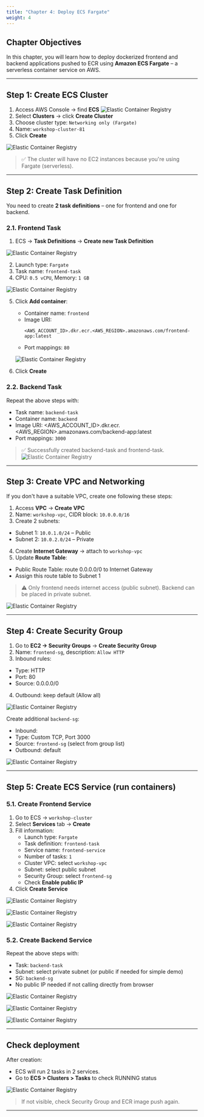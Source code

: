 ```yaml
---
title: "Chapter 4: Deploy ECS Fargate"
weight: 4
---
```


## Chapter Objectives

In this chapter, you will learn how to deploy dockerized frontend and backend applications pushed to ECR using **Amazon ECS Fargate** – a serverless container service on AWS.

---

## Step 1: Create ECS Cluster

1. Access AWS Console → find **ECS**
![Elastic Container Registry](/FCJ-LeDuy-Workshop/images/find-ecs.png)
2. Select **Clusters** → click **Create Cluster**
3. Choose cluster type: `Networking only (Fargate)`
4. Name: `workshop-cluster-81`
5. Click **Create**

![Elastic Container Registry](/FCJ-LeDuy-Workshop/images/create-ecs-cluster.png)
> ✅ The cluster will have no EC2 instances because you're using Fargate (serverless).

---

## Step 2: Create Task Definition

You need to create **2 task definitions** – one for frontend and one for backend.

### 2.1. Frontend Task

1. ECS → **Task Definitions** → **Create new Task Definition**

![Elastic Container Registry](/FCJ-LeDuy-Workshop/images/choose-create-task.png)

2. Launch type: `Fargate`
3. Task name: `frontend-task`
4. CPU: `0.5 vCPU`, Memory: `1 GB`

![Elastic Container Registry](/FCJ-LeDuy-Workshop/images/config-task-fe-1.png)

5. Click **Add container**:
   - Container name: `frontend`
   - Image URI:  
     ```
     <AWS_ACCOUNT_ID>.dkr.ecr.<AWS_REGION>.amazonaws.com/frontend-app:latest
     ```
   - Port mappings: `80`

   ![Elastic Container Registry](/FCJ-LeDuy-Workshop/images/config-task-fe-2.png)

6. Click **Create**

### 2.2. Backend Task

Repeat the above steps with:

- Task name: `backend-task`
- Container name: `backend`
- Image URI: <AWS_ACCOUNT_ID>.dkr.ecr.<AWS_REGION>.amazonaws.com/backend-app:latest
- Port mappings: `3000`

> ✅ Successfully created backend-task and frontend-task.
![Elastic Container Registry](/FCJ-LeDuy-Workshop/images/created-task-fe-be.png)

---

## Step 3: Create VPC and Networking

If you don't have a suitable VPC, create one following these steps:

1. Access **VPC** → **Create VPC**
2. Name: `workshop-vpc`, CIDR block: `10.0.0.0/16`
3. Create 2 subnets:
 - Subnet 1: `10.0.1.0/24` – Public
 - Subnet 2: `10.0.2.0/24` – Private
4. Create **Internet Gateway** → attach to `workshop-vpc`
5. Update **Route Table**:
 - Public Route Table: route 0.0.0.0/0 to Internet Gateway
 - Assign this route table to Subnet 1

> ⚠️ Only frontend needs internet access (public subnet). Backend can be placed in private subnet.

![Elastic Container Registry](/FCJ-LeDuy-Workshop/images/vpc.png)

---

## Step 4: Create Security Group

1. Go to **EC2 → Security Groups** → **Create Security Group**
2. Name: `frontend-sg`, description: `Allow HTTP`
3. Inbound rules:
 - Type: HTTP
 - Port: 80
 - Source: 0.0.0.0/0
4. Outbound: keep default (Allow all)

![Elastic Container Registry](/FCJ-LeDuy-Workshop/images/frontend-sg.png)

Create additional `backend-sg`:
- Inbound:
- Type: Custom TCP, Port 3000
- Source: `frontend-sg` (select from group list)
- Outbound: default

![Elastic Container Registry](/FCJ-LeDuy-Workshop/images/backend-sg.png)

---

## Step 5: Create ECS Service (run containers)

### 5.1. Create Frontend Service

1. Go to ECS → `workshop-cluster`
2. Select **Services** tab → **Create**
3. Fill information:
   - Launch type: `Fargate`
   - Task definition: `frontend-task`
   - Service name: `frontend-service`
   - Number of tasks: `1`
   - Cluster VPC: select `workshop-vpc`
   - Subnet: select public subnet
   - Security Group: select `frontend-sg`
   - Check **Enable public IP**
4. Click **Create Service**

![Elastic Container Registry](/FCJ-LeDuy-Workshop/images/fe-service-detail.png)

![Elastic Container Registry](/FCJ-LeDuy-Workshop/images/fe-service-networking.png)

![Elastic Container Registry](/FCJ-LeDuy-Workshop/images/create-fe-service-success.png)

### 5.2. Create Backend Service

Repeat the above steps with:

- Task: `backend-task`
- Subnet: select private subnet (or public if needed for simple demo)
- SG: `backend-sg`
- No public IP needed if not calling directly from browser

![Elastic Container Registry](/FCJ-LeDuy-Workshop/images/be-service-detail.png)

![Elastic Container Registry](/FCJ-LeDuy-Workshop/images/be-service-networking.png)

![Elastic Container Registry](/FCJ-LeDuy-Workshop/images/create-be-service-success.png)

---

## Check deployment

After creation:

- ECS will run 2 tasks in 2 services.
- Go to **ECS > Clusters > Tasks** to check RUNNING status

![Elastic Container Registry](/FCJ-LeDuy-Workshop/images/review-fe-service.png)

> If not visible, check Security Group and ECR image push again.

---
